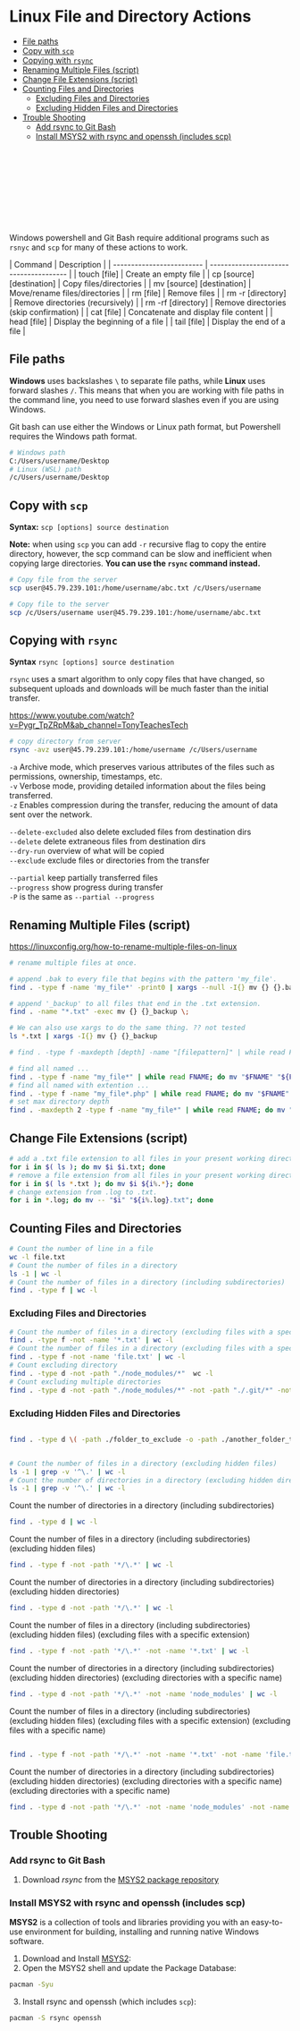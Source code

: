 # Linux File and Directory Actions

<!-- TOC -->

- [File paths](#file-paths)
- [Copy with `scp`](#copy-with-scp)
- [Copying with `rsync`](#copying-with-rsync)
- [Renaming Multiple Files (script)](#renaming-multiple-files-script)
- [Change File Extensions (script)](#change-file-extensions-script)
- [Counting Files and Directories](#counting-files-and-directories)
    - [Excluding Files and Directories](#excluding-files-and-directories)
    - [Excluding Hidden Files and Directories](#excluding-hidden-files-and-directories)
- [Trouble Shooting](#trouble-shooting)
    - [Add rsync to Git Bash](#add-rsync-to-git-bash)
    - [Install MSYS2 with rsync and openssh (includes scp)](#install-msys2-with-rsync-and-openssh-includes-scp)

<!-- /TOC -->

<div class="bx warning flex va-c">
    <svg class="icon wh-4 fs0 mr-2"><use xlink:href="/svg/naykel-ui.svg#warning-round"></use></svg>
    <div>Windows powershell and Git Bash require additional programs such as <code>rsnyc</code> and <code>scp</code> for many of these actions to work.</div>
</div>

<code-first-col></code-first-col>
| Command                   | Description                            |
| ------------------------- | -------------------------------------- |
| touch [file]              | Create an empty file                   |
| cp [source] [destination] | Copy files/directories                 |
| mv [source] [destination] | Move/rename files/directories          |
| rm [file]                 | Remove files                           |
| rm -r [directory]         | Remove directories (recursively)       |
| rm -rf [directory]        | Remove directories (skip confirmation) |
| cat [file]                | Concatenate and display file content   |
| head [file]               | Display the beginning of a file        |
| tail [file]               | Display the end of a file              |

<a id="markdown-file-paths" name="file-paths"></a>

## File paths

**Windows** uses backslashes `\` to separate file paths, while **Linux** uses forward slashes `/`. This means that when you are working with file paths in the command line, you need to use forward slashes even if you are using Windows.

Git bash can use either the Windows or Linux path format, but Powershell requires the Windows path format.

```bash
# Windows path
C:/Users/username/Desktop
# Linux (WSL) path
/c/Users/username/Desktop
```

<a id="markdown-copy-with-scp" name="copy-with-scp"></a>

## Copy with `scp`

**Syntax:** `scp [options] source destination`

**Note:** when using `scp` you can add `-r` recursive flag to copy the entire directory, however,
the scp command can be slow and inefficient when copying large directories. **You can use the
`rsync` command instead.**

```bash
# Copy file from the server
scp user@45.79.239.101:/home/username/abc.txt /c/Users/username

# Copy file to the server
scp /c/Users/username user@45.79.239.101:/home/username/abc.txt
```

<a id="markdown-copying-with-rsync" name="copying-with-rsync"></a>

## Copying with `rsync`

**Syntax** `rsync [options] source destination`

`rsync` uses a smart algorithm to only copy files that have changed, so subsequent uploads and downloads will be much faster than the initial transfer.

https://www.youtube.com/watch?v=Pygr_TpZRpM&ab_channel=TonyTeachesTech

```bash
# copy directory from server
rsync -avz user@45.79.239.101:/home/username /c/Users/username


```

`-a` Archive mode, which preserves various attributes of the files such as permissions, ownership, timestamps, etc. <br>
`-v` Verbose mode, providing detailed information about the files being transferred. <br>
`-z` Enables compression during the transfer, reducing the amount of data sent over the network. <br>

`--delete-excluded` also delete excluded files from destination dirs <br>
`--delete` delete extraneous files from destination dirs <br>
`--dry-run` overview of what will be copied <br>
`--exclude` exclude files or directories from the transfer <br>

`--partial` keep partially transferred files <br>
`--progress` show progress during transfer <br>
`-P` is the same as `--partial --progress` <br>



<a id="markdown-renaming-multiple-files-script" name="renaming-multiple-files-script"></a>

## Renaming Multiple Files (script)

https://linuxconfig.org/how-to-rename-multiple-files-on-linux

```bash
# rename multiple files at once.

# append .bak to every file that begins with the pattern 'my_file'.
find . -type f -name 'my_file*' -print0 | xargs --null -I{} mv {} {}.bak

# append '_backup' to all files that end in the .txt extension.
find . -name "*.txt" -exec mv {} {}_backup \;

# We can also use xargs to do the same thing. ?? not tested
ls *.txt | xargs -I{} mv {} {}_backup

# find . -type f -maxdepth [depth] -name "[filepattern]" | while read FNAME; do mv "$FNAME" "${FNAME//search/replace}"; done

# find all named ...
find . -type f -name "my_file*" | while read FNAME; do mv "$FNAME" "${FNAME//my_file/new_name}"; done
# find all named with extention ...
find . -type f -name "my_file*.php" | while read FNAME; do mv "$FNAME" "${FNAME//my_file/new_name}"; done
# set max directory depth
find . -maxdepth 2 -type f -name "my_file*" | while read FNAME; do mv "$FNAME" "${FNAME//my_file/new_name}"; done

```


<a id="markdown-change-file-extensions-script" name="change-file-extensions-script"></a>

## Change File Extensions (script)

```bash
# add a .txt file extension to all files in your present working directory.
for i in $( ls ); do mv $i $i.txt; done
# remove a file extension from all files in your present working directory.
for i in $( ls *.txt ); do mv $i ${i%.*}; done
# change extension from .log to .txt.
for i in *.log; do mv -- "$i" "${i%.log}.txt"; done
```


<a id="markdown-counting-files-and-directories" name="counting-files-and-directories"></a>

## Counting Files and Directories

```bash
# Count the number of line in a file
wc -l file.txt
# Count the number of files in a directory
ls -1 | wc -l
# Count the number of files in a directory (including subdirectories)
find . -type f | wc -l
```

<a id="markdown-excluding-files-and-directories" name="excluding-files-and-directories"></a>

### Excluding Files and Directories

```bash
# Count the number of files in a directory (excluding files with a specific extension)
find . -type f -not -name '*.txt' | wc -l
# Count the number of files in a directory (excluding files with a specific name)
find . -type f -not -name 'file.txt' | wc -l
# Count excluding directory
find . -type d -not -path "./node_modules/*"  wc -l
# Count excluding multiple directories
find . -type d -not -path "./node_modules/*" -not -path "./.git/*" -not -path "./.vscode/*"| wc -l
```


<a id="markdown-excluding-hidden-files-and-directories" name="excluding-hidden-files-and-directories"></a>

### Excluding Hidden Files and Directories

```bash

find . -type d \( -path ./folder_to_exclude -o -path ./another_folder_to_exclude \) -prune -o -name '*.ts' -exec wc -l {} \;


# Count the number of files in a directory (excluding hidden files)
ls -1 | grep -v '^\.' | wc -l
# Count the number of directories in a directory (excluding hidden directories)
ls -1 | grep -v '^\.' | wc -l

```





Count the number of directories in a directory (including subdirectories)
```bash
find . -type d | wc -l
```

Count the number of files in a directory (including subdirectories) (excluding hidden files)
```bash
find . -type f -not -path '*/\.*' | wc -l
```

Count the number of directories in a directory (including subdirectories) (excluding hidden directories)
```bash
find . -type d -not -path '*/\.*' | wc -l
```

Count the number of files in a directory (including subdirectories) (excluding hidden files) (excluding files with a specific extension)
```bash
find . -type f -not -path '*/\.*' -not -name '*.txt' | wc -l
```

Count the number of directories in a directory (including subdirectories) (excluding hidden directories) (excluding directories with a specific name)
```bash
find . -type d -not -path '*/\.*' -not -name 'node_modules' | wc -l
```

Count the number of files in a directory (including subdirectories) (excluding hidden files) (excluding files with a specific extension) (excluding files with a specific name)
```bash

find . -type f -not -path '*/\.*' -not -name '*.txt' -not -name 'file.txt' | wc -l
```

Count the number of directories in a directory (including subdirectories) (excluding hidden directories) (excluding directories with a specific name) (excluding directories with a specific name)
```bash
find . -type d -not -path '*/\.*' -not -name 'node_modules' -not -name 'vendor' | wc -l
```


<a id="markdown-trouble-shooting" name="trouble-shooting"></a>

## Trouble Shooting


<a id="markdown-add-rsync-to-git-bash" name="add-rsync-to-git-bash"></a>

### Add rsync to Git Bash

1. Download *rsync* from the [MSYS2 package repository](https://repo.msys2.org/msys/x86_64/rsync-3.2.7-2-x86_64.pkg.tar.zst)


<a id="markdown-install-msys2-with-rsync-and-openssh-includes-scp" name="install-msys2-with-rsync-and-openssh-includes-scp"></a>

### Install MSYS2 with rsync and openssh (includes scp)




**MSYS2** is a collection of tools and libraries providing you with an easy-to-use environment for
building, installing and running native Windows software.

1. Download and Install [MSYS2](https://www.msys2.org/):
2. Open the MSYS2 shell and update the Package Database:
```bash
pacman -Syu
```
3. Install rsync and openssh (which includes `scp`):
```bash
pacman -S rsync openssh
```


